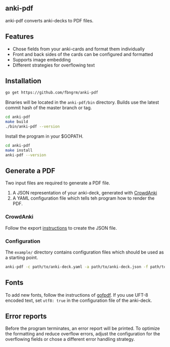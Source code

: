 ## anki-pdf

anki-pdf converts anki-decks to PDF files.

## Features

- Chose fields from your anki-cards and format them individually
- Front and back sides of the cards can be configured and formatted
- Supports image embedding
- Different strategies for overflowing text

## Installation

```bash
go get https://github.com/fbngrm/anki-pdf
```

Binaries will be located in the `anki-pdf/bin` directory. Builds use the latest commit hash of the master branch or tag.

```bash
cd anki-pdf
make build
./bin/anki-pdf --version
```

Install the program in your $GOPATH.

```bash
cd anki-pdf
make install
anki-pdf --version
```

## Generate a PDF
Two input files are required to generate a PDF file.

1. A JSON representation of your anki-deck, generated with [CrowdAnki](https://ankiweb.net/shared/info/1788670778)
2. A YAML configuration file which tells teh program how to render the PDF.

### CrowdAnki
Follow the export [instructions](https://github.com/Stvad/CrowdAnki#export) to create the JSON file.

### Configuration
The `example/` directory contains configuration files which should be used as a starting point.

```bash
anki-pdf -c path/to/anki-deck.yaml -a path/to/anki-deck.json -f path/to/fonts [-m path/to/media]
```

## Fonts
To add new fonts, follow the instructions of [gofpdf](https://github.com/jung-kurt/gofpdf#nonstandard-fonts).
If you use UFT-8 encoded text, set `utf8: true` in the configuration file of the anki-deck.

## Error reports
Before the program terminates, an error report will be printed.
To optimize the formatting and reduce overflow errors, adjust the configuration for the overflowing fields or chose a different error handling strategy.
